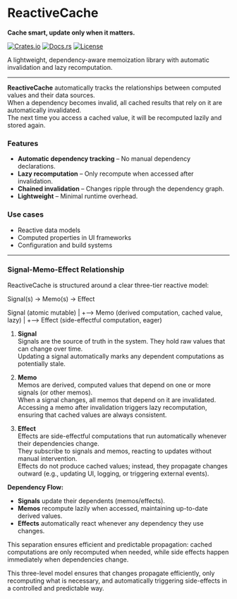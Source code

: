 # ReactiveCache
**Cache smart, update only when it matters.**

[![Crates.io](https://img.shields.io/crates/v/reactivecache.svg)](https://crates.io/crates/reactivecache)
[![Docs.rs](https://docs.rs/reactivecache/badge.svg)](https://docs.rs/reactivecache)
[![License](https://img.shields.io/crates/l/reactivecache.svg)](LICENSE)

A lightweight, dependency-aware memoization library with automatic invalidation and lazy recomputation.

---

**ReactiveCache** automatically tracks the relationships between computed values and their data sources.  
When a dependency becomes invalid, all cached results that rely on it are automatically invalidated.  
The next time you access a cached value, it will be recomputed lazily and stored again.

### Features
- **Automatic dependency tracking** – No manual dependency declarations.
- **Lazy recomputation** – Only recompute when accessed after invalidation.
- **Chained invalidation** – Changes ripple through the dependency graph.
- **Lightweight** – Minimal runtime overhead.

### Use cases
- Reactive data models
- Computed properties in UI frameworks
- Configuration and build systems

---

### Signal-Memo-Effect Relationship

ReactiveCache is structured around a clear three-tier reactive model:

Signal(s) → Memo(s) → Effect

Signal (atomic mutable)
|
+--> Memo (derived computation, cached value, lazy)
|
+--> Effect (side-effectful computation, eager)

1. **Signal**  
   Signals are the source of truth in the system. They hold raw values that can change over time.  
   Updating a signal automatically marks any dependent computations as potentially stale.

2. **Memo**  
   Memos are derived, computed values that depend on one or more signals (or other memos).  
   When a signal changes, all memos that depend on it are invalidated.  
   Accessing a memo after invalidation triggers lazy recomputation, ensuring that cached values are always consistent.

3. **Effect**  
   Effects are side-effectful computations that run automatically whenever their dependencies change.  
   They subscribe to signals and memos, reacting to updates without manual intervention.  
   Effects do not produce cached values; instead, they propagate changes outward (e.g., updating UI, logging, or triggering external events).

**Dependency Flow:**  

- **Signals** update their dependents (memos/effects).  
- **Memos** recompute lazily when accessed, maintaining up-to-date derived values.  
- **Effects** automatically react whenever any dependency they use changes.

This separation ensures efficient and predictable propagation: cached computations are only recomputed when needed, while side effects happen immediately when dependencies change.

This three-level model ensures that changes propagate efficiently, only recomputing what is necessary, and automatically triggering side-effects in a controlled and predictable way.
